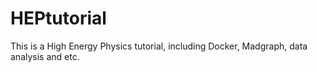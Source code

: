 # HEPtutorial
This is a High Energy Physics tutorial, including Docker, Madgraph, data analysis and etc.
